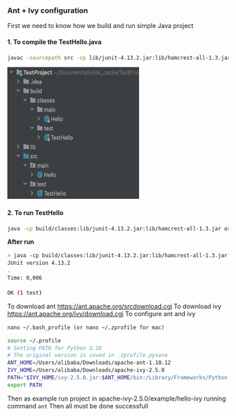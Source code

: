### Ant + Ivy configuration
First we need to know how we build and run simple Java project
#### 1. To compile the TestHello.java
```bash
javac -sourcepath src -cp lib/junit-4.13.2.jar:lib/hamcrest-all-1.3.jar src/test/TestHello.java -d build/classes
```
<img src="img/classes.png" data-canonical-src="img/classes.png" width="300" height="300" />

#### 2. To run TestHello
```bash
java -cp build/classes:lib/junit-4.13.2.jar:lib/hamcrest-all-1.3.jar org.junit.runner.JUnitCore test.TestHello
```
**After run**
```bash
> java -cp build/classes:lib/junit-4.13.2.jar:lib/hamcrest-all-1.3.jar org.junit.runner.JUnitCore test.TestHello  
JUnit version 4.13.2
.
Time: 0,006

OK (1 test)
```

To download ant 
https://ant.apache.org/srcdownload.cgi
To download ivy
https://ant.apache.org/ivy/download.cgi
To configure ant and ivy
```
nano ~/.bash_profile (or nano ~/.zprofile for mac)
```
``` bash
source ~/.profile
# Setting PATH for Python 3.10
# The original version is saved in .zprofile.pysave
ANT_HOME=/Users/alibaba/Downloads/apache-ant-1.10.12
IVY_HOME=/Users/alibaba/Downloads/apache-ivy-2.5.0
PATH="$IVY_HOME/ivy-2.5.0.jar:$ANT_HOME/bin:/Library/Frameworks/Python.framework/Versions/3.10/bin:${PATH}"
export PATH
```

Then as example run project in apache-ivy-2.5.0/example/hello-ivy running command `ant`
Then all must be done successfull
